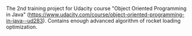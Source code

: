 The 2nd training project for Udacity course "Object Oriented Programming in Java" (https://www.udacity.com/course/object-oriented-programming-in-java--ud283). Contains enough advanced algorithm of rocket loading optimization.